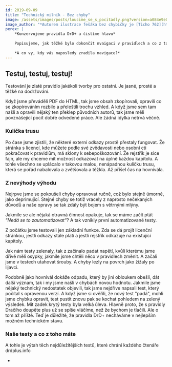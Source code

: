 ```yaml
---
id: 2019-09-09
title: "Technický milník - Bez chyby"
image: /assets/images/posts/loucime_se_s_pocitadly.png?version=a084e9e08b0006106ac67928ef6db771
image_author: "*Autorem ilustrace fešáka bez chybičky je [Ticho 762](https://www.facebook.com/ticho762). Děkujeme!*"
perex: |
    *Konzervujeme pravidla DrD+ a čistíme hlavu*
    
    Popisujeme, jak těžké bylo dokončit nvaigaci v pravidlech a co z toho máte vy.
    
    *A co vy, kdy vás naposledy zradila navigace?*
---
```


## Testuj, testuj, testuj!

Testování je zlaté pravidlo jakékoli tvorby pro ostatní. Je jasné, prosté a těžké na dodržování.

Když jsme převáděli PDF do HTML, tak jsme obsah zkopírovali, opravili co se zkopírováním rozbilo a přeleštili trochu vzhled. A když jsme sem tam našli a opravili nějaký ten překlep původních autorů, tak jsme měli povznášející pocit dobře odvedené práce.
Ale žádná idylka netrvá věčně.

### Kulička trusu
Po čase jsme zjistili, že některé externí odkazy prostě přestaly fungovat. Že stránka s licencí, kde můžete podle své zvědavosti nebo osobní cti pokračovat k pravidlům, má sklony k sebepoškozování. Že rejstřík je sice fajn, ale my chceme mít možnost odkazovat na úplně každou kapitolu. A tohle všechno se uplácalo v takovou malou, nenápadnou kuličku trusu, která se pořád nabalovala a zvětšovala a těžkla.
Až příšel čas na hovnivála.

### Z nevýhody výhodu
Nejrpve jsme se pokoušeli chyby opravovat ručně, což bylo stejně úmorné, jako deprimující. Stejné chyby se totiž vracely z naprosto nečekaných důvodů a naše opravy se tak zdály být bojem s větrnými mlýny.

Jakmile se ale nějaká otravná činnost opakuje, tak se máme začít ptát *"Nedá se to zautomatizovat"*?
A tak vznikly první automatizované testy.

Z počátku jsme testovali jen základní funkce. Zda se dá projít licenční stránkou, jestli odkazy stále platí a jestli rejstřík odkazuje na existující kapitoly.

Jak nám testy zelenaly, tak z začínalo padat napětí, kvůli kterému jsme dřívě měli osypky, jakmile jsme chtěli něco v pravidlech změnit.
A začali jsme v testech utahovat šrouby. A chyby lezly na povrch jako žížaly po lijavci.

Podobně jako hovnivál dokáže odpadu, který by jiní obloukem obešli, dát další význam, tak i my jsme našli v chybách novou hodnotu. Jakmile jsme nějaký technický nedostatek objevili, tak jsme nejdříve napsali test, který počítal s opravenou verzí. A když jsme si ověřili, že nový test "padá", mohli jsme chybku opravit, test pustit znovu pak se kochat pohledem na zelený výsledek.
Mít zadek krytý testy byla velká úleva. Hlavně proto, že s pravidly Dračího doupěte plus už se spíše vláčíme, než že bychom je tlačili. Ale o tom až příště.
Teď je důležité, že pravidla DrD+ necháváme v nejlepším možném technickém stavu.

### Naše testy a co z toho máte
A tohle je výtah těch nejdůležitějších testů, které chrání každého čtenáře drdplus.info

- 